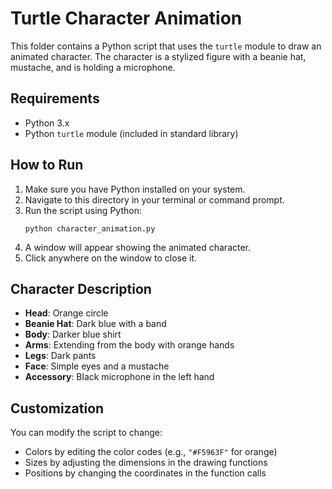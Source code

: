 # Turtle Character Animation

This folder contains a Python script that uses the `turtle` module to draw an animated character. The character is a stylized figure with a beanie hat, mustache, and is holding a microphone.

## Requirements

- Python 3.x
- Python `turtle` module (included in standard library)

## How to Run

1. Make sure you have Python installed on your system.
2. Navigate to this directory in your terminal or command prompt.
3. Run the script using Python:
   ```
   python character_animation.py
   ```
4. A window will appear showing the animated character.
5. Click anywhere on the window to close it.

## Character Description

- **Head**: Orange circle
- **Beanie Hat**: Dark blue with a band
- **Body**: Darker blue shirt
- **Arms**: Extending from the body with orange hands
- **Legs**: Dark pants
- **Face**: Simple eyes and a mustache
- **Accessory**: Black microphone in the left hand

## Customization

You can modify the script to change:
- Colors by editing the color codes (e.g., `"#F5963F"` for orange)
- Sizes by adjusting the dimensions in the drawing functions
- Positions by changing the coordinates in the function calls
